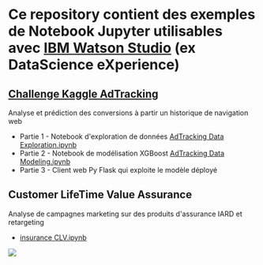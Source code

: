 <h1> Ce repository contient des exemples de Notebook Jupyter utilisables avec <a href="http://datascience.ibm.com">IBM Watson Studio</a> (ex DataScience eXperience)
<p>
<h2><a href="https://www.kaggle.com/c/talkingdata-adtracking-fraud-detection">Challenge Kaggle AdTracking</a> </h2> 
<p>
Analyse et prédiction des conversions à partir un historique de navigation web
<ul>
    <li>Partie 1 - Notebook d'exploration de données <a href="https://github.com/obarrot/dsx/blob/master/AdTracking%20Data%20Exploration.ipynb">AdTracking Data Exploration.ipynb</a>
    <li>Partie 2 - Notebook de modélisation XGBoost <a href="https://github.com/obarrot/dsx/blob/master/AdTracking%20Data%20Modeling.ipynb">AdTracking Data Modeling.ipynb</a>
    <li> Partie 3 - Client web Py Flask qui exploite le modèle déployé
</ul>
<h2> Customer LifeTime Value Assurance</h2>
Analyse de campagnes marketing sur des produits d'assurance IARD et retargeting
<ul>
<li> <a href="https://github.com/obarrot/dsx/blob/master/insurance%20CLV.ipynb">insurance CLV.ipynb</a>
</ul>
<img src="http://biblioteca.uoc.edu/sites/default/files/IBM_Data%20Science.png">
